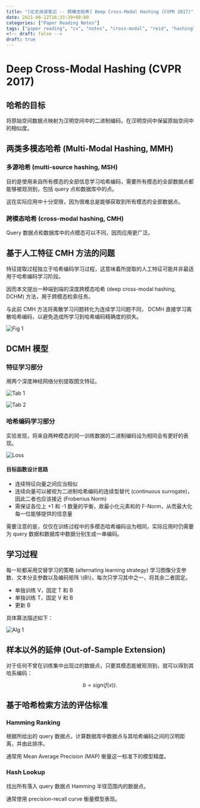 ```yaml
---
title: "[论文阅读笔记 -- 跨模态哈希] Deep Cross-Modal Hashing (CVPR 2017)"
date: 2021-06-22T16:33:39+08:00
categories: ["Paper Reading Notes"]
tags: ["paper reading", "cv", "notes", "cross-modal", "reid", "hashing"]
<!-- draft: false -->
draft: true
---
```


# Deep Cross-Modal Hashing (CVPR 2017)

## 哈希的目标
将原始空间数据点映射为汉明空间中的二进制编码，在汉明空间中保留原始空间中的相似度。  

## 两类多模态哈希 (Multi-Modal Hashing, MMH)

### 多源哈希 (multi-source hashing, MSH)

目的是使用来自所有模态的全部信息学习哈希编码，需要所有模态的全部数据点都能够被观测到，包括 query 点和数据库中的点。  

这在实际应用中十分受限，因为很难总是能够获取到所有模态的全部数据点。  

### 跨模态哈希 (cross-modal hashing, CMH)

Query 数据点和数据库中的点模态可以不同，因而应用更广泛。  

## 基于人工特征 CMH 方法的问题

特征提取过程独立于哈希编码学习过程，这意味着所提取的人工特征可能并非最适用于哈希编码学习阶段。  

因而本文提出一种端到端的深度跨模态哈希 (deep cross-modal hashing, DCHM) 方法，用于跨模态检索任务。  

与此前 CMH 方法将离散学习问题转化为连续学习问题不同， DCMH 直接学习离散哈希编码，以避免造成所学习到哈希编码精确度的损失。  

![Fig 1](/images/2021/PRN16/1.png)

## DCMH 模型

### 特征学习部分

用两个深度神经网络分别提取图文特征。  

![Tab 1](/images/2021/PRN16/T1.png)

![Tab 2](/images/2021/PRN16/T2.png)

### 哈希编码学习部分

实验发现，将来自两种模态的同一训练数据的二进制编码设为相同会有更好的表现。  

![Loss](/images/2021/PRN16/2.png)

#### 目标函数设计思路
+ 连续特征向量之间应当相似
+ 连续向量可以被视为二进制哈希编码的连续型替代 (continuous surrogate)，因此二者也应该接近 (Frobenius Norm)
+ 需保证各位上 +1 和 -1 数量的平衡，故最小化元素和的 F-Norm，从而最大化每一位能够提供的信息量

需要注意的是，仅仅在训练过程中的多模态哈希编码设为相同，实际应用时仍需要为 query 数据和数据库中数据分别生成一串编码。  

## 学习过程

每一轮都采用交替学习的策略 (alternating learning strategy) 学习图像分支参数、文本分支参数以及编码矩阵 \\(B\\)，每次只学习其中之一，将其余二者固定。  

+ 单独训练 V，固定 T 和 B
+ 单独训练 T，固定 V 和 B
+ 更新 B

具体算法描述如下：  

![Alg 1](/images/2021/PRN16/A1.png)

## 样本以外的延伸 (Out-of-Sample Extension)

对于任何不曾在训练集中出现过的数据点，只要其模态能被观测到，就可以得到其哈系编码：  

$$b = sign(f(x)).$$

## 基于哈希检索方法的评估标准

### Hamming Ranking

根据所给出的 query 数据点，计算数据库中数据点与其哈希编码之间的汉明距离，并由此排序。  

通常用 Mean Average Precision (MAP) 衡量这一标准下的模型精度。  

### Hash Lookup

找出所有落入 query 数据点 Hamming 半径范围内的数据点。  

通常使用 precision-recall curve 衡量模型表现。  
